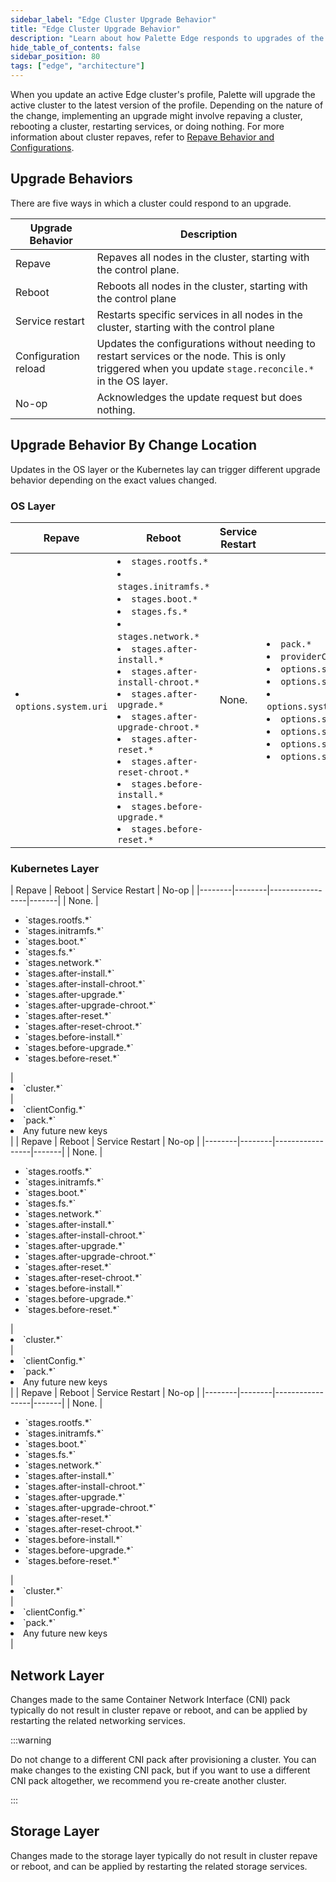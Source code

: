 ```yaml
---
sidebar_label: "Edge Cluster Upgrade Behavior"
title: "Edge Cluster Upgrade Behavior"
description: "Learn about how Palette Edge responds to upgrades of the cluster profile."
hide_table_of_contents: false
sidebar_position: 80
tags: ["edge", "architecture"]
---
```


When you update an active Edge cluster's profile, Palette will upgrade the active cluster to the latest version of the
profile. Depending on the nature of the change, implementing an upgrade might involve repaving a cluster, rebooting a
cluster, restarting services, or doing nothing. For more information about cluster repaves, refer to
[Repave Behavior and Configurations](../cluster-management/node-pool.md#repave-behavior-and-configuration).

## Upgrade Behaviors

There are five ways in which a cluster could respond to an upgrade.

| Upgrade Behavior     | Description                                                                                                                                             |
| -------------------- | ------------------------------------------------------------------------------------------------------------------------------------------------------- |
| Repave               | Repaves all nodes in the cluster, starting with the control plane.                                                                                      |
| Reboot               | Reboots all nodes in the cluster, starting with the control plane                                                                                       |
| Service restart      | Restarts specific services in all nodes in the cluster, starting with the control plane                                                                 |
| Configuration reload | Updates the configurations without needing to restart services or the node. This is only triggered when you update `stage.reconcile.*` in the OS layer. |
| No-op                | Acknowledges the update request but does nothing.                                                                                                       |

## Upgrade Behavior By Change Location

Updates in the OS layer or the Kubernetes lay can trigger different upgrade behavior depending on the exact values
changed.

### OS Layer

| Repave                          | Reboot                                                                                                                                                                                                                                                                                                                                                                                                                                                                   | Service Restart | No-op                                                                                                                                                                                                                                                                                                       |
| ------------------------------- | ------------------------------------------------------------------------------------------------------------------------------------------------------------------------------------------------------------------------------------------------------------------------------------------------------------------------------------------------------------------------------------------------------------------------------------------------------------------------ | --------------- | ----------------------------------------------------------------------------------------------------------------------------------------------------------------------------------------------------------------------------------------------------------------------------------------------------------- |
| <li> `options.system.uri` </li> | <li>`stages.rootfs.*`</li> <li>`stages.initramfs.*`</li> <li>`stages.boot.*`</li> <li>`stages.fs.*`</li> <li>`stages.network.*`</li> <li>`stages.after-install.*`</li> <li>`stages.after-install-chroot.*`</li> <li>`stages.after-upgrade.*`</li> <li>`stages.after-upgrade-chroot.*`</li> <li>`stages.after-reset.*`</li> <li>`stages.after-reset-chroot.*`</li> <li>`stages.before-install.*`</li> <li>`stages.before-upgrade.*`</li> <li>`stages.before-reset.*`</li> | None.           | <li>`pack.*`</li> <li>`providerCredentials.*`</li> <li>`options.system.registry`</li> <li>`options.system.repo`</li> <li>`options.system.k8sDistribution`</li> <li>`options.system.osName`</li> <li>`options.system.peVersion`</li> <li>`options.system.customTag`</li> <li>`options.system.osVersion`</li> |

### Kubernetes Layer

<Tabs>
<TabItem label="PXK-E" value="pxk-e">
| Repave | Reboot | Service Restart | No-op |
|--------|--------|-----------------|-------|
| None. | <ul> <li>`stages.rootfs.*`</li> <li>`stages.initramfs.*`</li> <li>`stages.boot.*`</li> <li>`stages.fs.*`</li> <li>`stages.network.*`</li> <li>`stages.after-install.*`</li> <li>`stages.after-install-chroot.*`</li> <li>`stages.after-upgrade.*`</li> <li>`stages.after-upgrade-chroot.*`</li> <li>`stages.after-reset.*`</li> <li>`stages.after-reset-chroot.*`</li> <li>`stages.before-install.*`</li> <li>`stages.before-upgrade.*`</li> <li>`stages.before-reset.*`</li> </ul> | <li> `cluster.*` </li> | <li> `clientConfig.*` </li> <li>`pack.*` </li><li> Any future new keys</li> |

</TabItem>

<TabItem label="K3s" value="k3s">
| Repave | Reboot | Service Restart | No-op |
|--------|--------|-----------------|-------|
| None. | <ul> <li>`stages.rootfs.*`</li> <li>`stages.initramfs.*`</li> <li>`stages.boot.*`</li> <li>`stages.fs.*`</li> <li>`stages.network.*`</li> <li>`stages.after-install.*`</li> <li>`stages.after-install-chroot.*`</li> <li>`stages.after-upgrade.*`</li> <li>`stages.after-upgrade-chroot.*`</li> <li>`stages.after-reset.*`</li> <li>`stages.after-reset-chroot.*`</li> <li>`stages.before-install.*`</li> <li>`stages.before-upgrade.*`</li> <li>`stages.before-reset.*`</li> </ul> | <li> `cluster.*` </li> | <li> `clientConfig.*` </li> <li>`pack.*` </li><li> Any future new keys</li> |

</TabItem>

<TabItem label="RKE2" value="rke2">
| Repave | Reboot | Service Restart | No-op |
|--------|--------|-----------------|-------|
| None. | <ul> <li>`stages.rootfs.*`</li> <li>`stages.initramfs.*`</li> <li>`stages.boot.*`</li> <li>`stages.fs.*`</li> <li>`stages.network.*`</li> <li>`stages.after-install.*`</li> <li>`stages.after-install-chroot.*`</li> <li>`stages.after-upgrade.*`</li> <li>`stages.after-upgrade-chroot.*`</li> <li>`stages.after-reset.*`</li> <li>`stages.after-reset-chroot.*`</li> <li>`stages.before-install.*`</li> <li>`stages.before-upgrade.*`</li> <li>`stages.before-reset.*`</li> </ul> | <li> `cluster.*` </li> | <li> `clientConfig.*` </li> <li>`pack.*` </li><li> Any future new keys</li> |

</TabItem>

</Tabs>

## Network Layer

Changes made to the same Container Network Interface (CNI) pack typically do not result in cluster repave or reboot, and
can be applied by restarting the related networking services.

:::warning

Do not change to a different CNI pack after provisioning a cluster. You can make changes to the existing CNI pack, but
if you want to use a different CNI pack altogether, we recommend you re-create another cluster.

:::

## Storage Layer

Changes made to the storage layer typically do not result in cluster repave or reboot, and can be applied by restarting
the related storage services.
